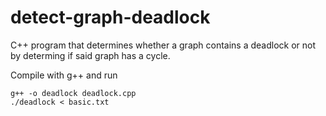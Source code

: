 # detect-graph-deadlock

C++ program that determines whether a graph contains a deadlock or not by determing if said graph has a cycle.

Compile with g++ and run

```
g++ -o deadlock deadlock.cpp
./deadlock < basic.txt
```
